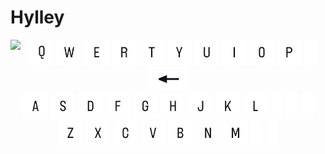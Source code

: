 # Hylley

<div id="SCREEN" style="float: left;" align="center">
    <img style = "height: 500px;" src="https://githubwordle.hylley.repl.co/image"/>
</div>

<div id="KEYBOARD" align="center">
	<a href="https://githubwordle.hylley.repl.co/?letter=q"><img style="height: 40px;" src="https://github.com/Hylley/Hylley/blob/main/src/keyboard/q.png?raw=true"/></a>
	<a href="https://githubwordle.hylley.repl.co/?letter=w"><img style="height: 40px;" src="https://github.com/Hylley/Hylley/blob/main/src/keyboard/w.png?raw=true"/></a>
	<a href="https://githubwordle.hylley.repl.co/?letter=e"><img style="height: 40px;" src="https://github.com/Hylley/Hylley/blob/main/src/keyboard/e.png?raw=true"/></a>
	<a href="https://githubwordle.hylley.repl.co/?letter=r"><img style="height: 40px;" src="https://github.com/Hylley/Hylley/blob/main/src/keyboard/r.png?raw=true"/></a>
	<a href="https://githubwordle.hylley.repl.co/?letter=t"><img style="height: 40px;" src="https://github.com/Hylley/Hylley/blob/main/src/keyboard/t.png?raw=true"/></a>
	<a href="https://githubwordle.hylley.repl.co/?letter=y"><img style="height: 40px;" src="https://github.com/Hylley/Hylley/blob/main/src/keyboard/y.png?raw=true"/></a>
	<a href="https://githubwordle.hylley.repl.co/?letter=u"><img style="height: 40px;" src="https://github.com/Hylley/Hylley/blob/main/src/keyboard/u.png?raw=true"/></a>
	<a href="https://githubwordle.hylley.repl.co/?letter=i"><img style="height: 40px;" src="https://github.com/Hylley/Hylley/blob/main/src/keyboard/i.png?raw=true"/></a>
	<a href="https://githubwordle.hylley.repl.co/?letter=o"><img style="height: 40px;" src="https://github.com/Hylley/Hylley/blob/main/src/keyboard/o.png?raw=true"/></a>
	<a href="https://githubwordle.hylley.repl.co/?letter=p"><img style="height: 40px;" src="https://github.com/Hylley/Hylley/blob/main/src/keyboard/p.png?raw=true"/></a>
	<img style="height: 40px;" src="https://github.com/Hylley/Hylley/blob/main/src/keyboard/half_empty.png?raw=true"/>
	<a href="https://githubwordle.hylley.repl.co/backspace"><img style="height: 40px;" src="https://github.com/Hylley/Hylley/blob/main/src/keyboard/backspace.png?raw=true"/></a>
	<br/>
	<a href="https://githubwordle.hylley.repl.co/?letter=a"><img style="height: 40px;" src="https://github.com/Hylley/Hylley/blob/main/src/keyboard/a.png?raw=true"/></a>
	<a href="https://githubwordle.hylley.repl.co/?letter=s"><img style="height: 40px;" src="https://github.com/Hylley/Hylley/blob/main/src/keyboard/s.png?raw=true"/></a>
	<a href="https://githubwordle.hylley.repl.co/?letter=d"><img style="height: 40px;" src="https://github.com/Hylley/Hylley/blob/main/src/keyboard/d.png?raw=true"/></a>
	<a href="https://githubwordle.hylley.repl.co/?letter=f"><img style="height: 40px;" src="https://github.com/Hylley/Hylley/blob/main/src/keyboard/f.png?raw=true"/></a>
	<a href="https://githubwordle.hylley.repl.co/?letter=g"><img style="height: 40px;" src="https://github.com/Hylley/Hylley/blob/main/src/keyboard/g.png?raw=true"/></a>
	<a href="https://githubwordle.hylley.repl.co/?letter=h"><img style="height: 40px;" src="https://github.com/Hylley/Hylley/blob/main/src/keyboard/h.png?raw=true"/></a>
	<a href="https://githubwordle.hylley.repl.co/?letter=j"><img style="height: 40px;" src="https://github.com/Hylley/Hylley/blob/main/src/keyboard/j.png?raw=true"/></a>
	<a href="https://githubwordle.hylley.repl.co/?letter=k"><img style="height: 40px;" src="https://github.com/Hylley/Hylley/blob/main/src/keyboard/k.png?raw=true"/></a>
	<a href="https://githubwordle.hylley.repl.co/?letter=l"><img style="height: 40px;" src="https://github.com/Hylley/Hylley/blob/main/src/keyboard/l.png?raw=true"/></a>
	<img style="height: 40px;" src="https://github.com/Hylley/Hylley/blob/main/src/keyboard/half_empty.png?raw=true"/>
	<img style="height: 40px;" src="https://github.com/Hylley/Hylley/blob/main/src/keyboard/half_empty.png?raw=true"/>
	<img style="height: 40px;" src="https://github.com/Hylley/Hylley/blob/main/src/keyboard/half_empty.png?raw=true"/>
	<br/>
	<a href="https://githubwordle.hylley.repl.co/?letter=z"><img style="height: 40px;" src="https://github.com/Hylley/Hylley/blob/main/src/keyboard/z.png?raw=true"/></a>
	<a href="https://githubwordle.hylley.repl.co/?letter=x"><img style="height: 40px;" src="https://github.com/Hylley/Hylley/blob/main/src/keyboard/x.png?raw=true"/></a>
	<a href="https://githubwordle.hylley.repl.co/?letter=c"><img style="height: 40px;" src="https://github.com/Hylley/Hylley/blob/main/src/keyboard/c.png?raw=true"/></a>
	<a href="https://githubwordle.hylley.repl.co/?letter=v"><img style="height: 40px;" src="https://github.com/Hylley/Hylley/blob/main/src/keyboard/v.png?raw=true"/></a>
	<a href="https://githubwordle.hylley.repl.co/?letter=b"><img style="height: 40px;" src="https://github.com/Hylley/Hylley/blob/main/src/keyboard/b.png?raw=true"/></a>
	<a href="https://githubwordle.hylley.repl.co/?letter=n"><img style="height: 40px;" src="https://github.com/Hylley/Hylley/blob/main/src/keyboard/n.png?raw=true"/></a>
	<a href="https://githubwordle.hylley.repl.co/?letter=m"><img style="height: 40px;" src="https://github.com/Hylley/Hylley/blob/main/src/keyboard/m.png?raw=true"/></a>
	<img style="height: 40px;" src="https://github.com/Hylley/Hylley/blob/main/src/keyboard/half_empty.png?raw=true"/>
	<img style="height: 40px;" src="https://github.com/Hylley/Hylley/blob/main/src/keyboard/half_empty.png?raw=true"/>
</div>
